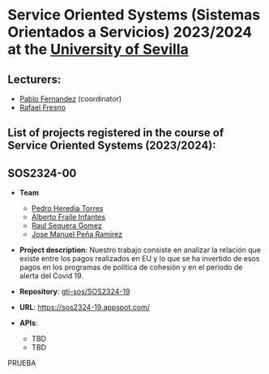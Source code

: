 Service Oriented Systems (Sistemas Orientados a Servicios) 2023/2024 at the [University of Sevilla](https://www.us.es)
====================

Lecturers:
--
 - [Pablo Fernandez](https://github.com/pafmon) (coordinator)
 - [Rafael Fresno](https://github.com/raffrearaUS)

List of projects registered in the course of **Service Oriented Systems** (2023/2024):
--

## SOS2324-00

- **Team**
  - [Pedro Heredia Torres](https://github.com/Pedro-Heredia)
  - [Alberto Fraile Infantes](https://github.com/Albertof03)
  - [Raul Sequera Gomez](https://github.com/raulsequera)
  - [Jose Manuel Peña Ramirez](https://github.com/jpenrrami)

- **Project description**: Nuestro trabajo consiste en analizar la relación que existe entre los pagos realizados en EU y lo que se ha invertido de esos pagos en los programas de politica de cohesión y en el periodo de alerta del Covid 19. 
- **Repository**: [gti-sos/SOS2324-19](https://github.com/gti-sos/SOS2324-19)
- **URL**: https://sos2324-19.appspot.com/
-  **APIs**:
    - TBD
    - TBD

  PRUEBA